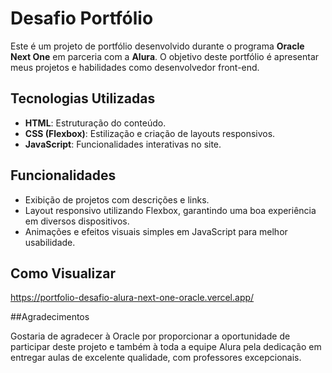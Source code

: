 # Desafio Portfólio 

Este é um projeto de portfólio desenvolvido durante o programa **Oracle Next One** em parceria com a **Alura**. O objetivo deste portfólio é apresentar meus projetos e habilidades como desenvolvedor front-end.

## Tecnologias Utilizadas

- **HTML**: Estruturação do conteúdo.
- **CSS (Flexbox)**: Estilização e criação de layouts responsivos.
- **JavaScript**: Funcionalidades interativas no site.

## Funcionalidades

- Exibição de projetos com descrições e links.
- Layout responsivo utilizando Flexbox, garantindo uma boa experiência em diversos dispositivos.
- Animações e efeitos visuais simples em JavaScript para melhor usabilidade.

## Como Visualizar

https://portfolio-desafio-alura-next-one-oracle.vercel.app/


##Agradecimentos

Gostaria de agradecer à Oracle por proporcionar a oportunidade de participar deste projeto e também à toda a equipe Alura pela dedicação em entregar aulas de excelente qualidade, com professores excepcionais.
